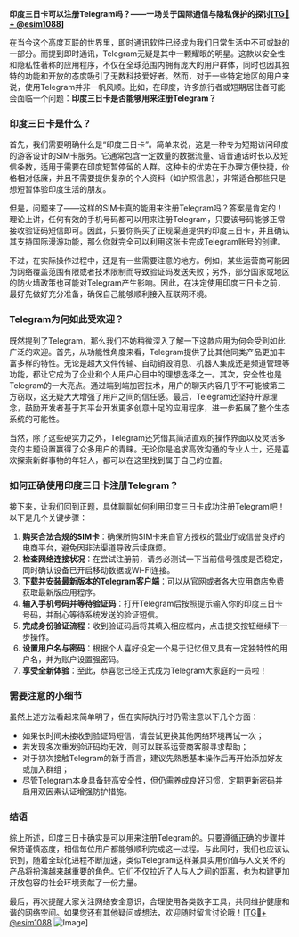 **印度三日卡可以注册Telegram吗？——一场关于国际通信与隐私保护的探讨[[TG💪+ @esim1088](https://t.me/s/esim1088)]**

在当今这个高度互联的世界里，即时通讯软件已经成为我们日常生活中不可或缺的一部分。而提到即时通讯，Telegram无疑是其中一颗耀眼的明星。这款以安全性和隐私性著称的应用程序，不仅在全球范围内拥有庞大的用户群体，同时也因其独特的功能和开放的态度吸引了无数科技爱好者。然而，对于一些特定地区的用户来说，使用Telegram并非一帆风顺。比如，在印度，许多旅行者或短期居住者可能会面临一个问题：**印度三日卡是否能够用来注册Telegram？**

### 印度三日卡是什么？

首先，我们需要明确什么是“印度三日卡”。简单来说，这是一种专为短期访问印度的游客设计的SIM卡服务。它通常包含一定数量的数据流量、语音通话时长以及短信条数，适用于需要在印度短暂停留的人群。这种卡的优势在于办理方便快捷，价格相对低廉，并且不需要提供复杂的个人资料（如护照信息），非常适合那些只是想短暂体验印度生活的朋友。

但是，问题来了——这样的SIM卡真的能用来注册Telegram吗？答案是肯定的！理论上讲，任何有效的手机号码都可以用来注册Telegram，只要该号码能够正常接收验证码短信即可。因此，只要你购买了正规渠道提供的印度三日卡，并且确认其支持国际漫游功能，那么你就完全可以利用这张卡完成Telegram账号的创建。

不过，在实际操作过程中，还是有一些需要注意的地方。例如，某些运营商可能因为网络覆盖范围有限或者技术限制而导致验证码发送失败；另外，部分国家或地区的防火墙政策也可能对Telegram产生影响。因此，在决定使用印度三日卡之前，最好先做好充分准备，确保自己能够顺利接入互联网环境。

### Telegram为何如此受欢迎？

既然提到了Telegram，那么我们不妨稍微深入了解一下这款应用为何会受到如此广泛的欢迎。首先，从功能性角度来看，Telegram提供了比其他同类产品更加丰富多样的特性。无论是超大文件传输、自动销毁消息、机器人集成还是频道管理等功能，都让它成为了企业和个人用户心目中的理想选择之一。其次，安全性也是Telegram的一大亮点。通过端到端加密技术，用户的聊天内容几乎不可能被第三方窃取，这无疑大大增强了用户之间的信任感。最后，Telegram还坚持开源理念，鼓励开发者基于其平台开发更多创意十足的应用程序，进一步拓展了整个生态系统的可能性。

当然，除了这些硬实力之外，Telegram还凭借其简洁直观的操作界面以及灵活多变的主题设置赢得了众多用户的青睐。无论你是追求高效沟通的专业人士，还是喜欢探索新鲜事物的年轻人，都可以在这里找到属于自己的位置。

### 如何正确使用印度三日卡注册Telegram？

接下来，让我们回到正题，具体聊聊如何利用印度三日卡成功注册Telegram吧！以下是几个关键步骤：

1. **购买合法合规的SIM卡**：确保所购SIM卡来自官方授权的营业厅或信誉良好的电商平台，避免因非法渠道导致后续麻烦。
2. **检查网络连接状况**：在尝试注册前，请务必测试一下当前信号强度是否稳定，同时确认设备已开启移动数据或Wi-Fi连接。
3. **下载并安装最新版本的Telegram客户端**：可以从官网或者各大应用商店免费获取最新版应用程序。
4. **输入手机号码并等待验证码**：打开Telegram后按照提示输入你的印度三日卡号码，并耐心等待系统发送的验证短信。
5. **完成身份验证流程**：收到验证码后将其填入相应框内，点击提交按钮继续下一步操作。
6. **设置用户名与密码**：根据个人喜好设定一个易于记忆但又具有一定独特性的用户名，并为账户设置强密码。
7. **享受全新体验**：至此，恭喜您已经正式成为Telegram大家庭的一员啦！

### 需要注意的小细节

虽然上述方法看起来简单明了，但在实际执行时仍需注意以下几个方面：

- 如果长时间未接收到验证码短信，请尝试更换其他网络环境再试一次；
- 若发现多次重发验证码均无效，则可以联系运营商客服寻求帮助；
- 对于初次接触Telegram的新手而言，建议先熟悉基本操作后再开始添加好友或加入群组；
- 尽管Telegram本身具备较高安全性，但仍需养成良好习惯，定期更新密码并启用双因素认证增强防护措施。

### 结语

综上所述，印度三日卡确实是可以用来注册Telegram的。只要遵循正确的步骤并保持谨慎态度，相信每位用户都能够顺利完成这一过程。与此同时，我们也应该认识到，随着全球化进程不断加速，类似Telegram这样兼具实用价值与人文关怀的产品将扮演越来越重要的角色。它们不仅拉近了人与人之间的距离，也为构建更加开放包容的社会环境贡献了一份力量。

最后，再次提醒大家关注网络安全意识，合理使用各类数字工具，共同维护健康和谐的网络空间。如果您还有其他疑问或想法，欢迎随时留言讨论哦！[[TG💪+ @esim1088](https://t.me/s/esim1088) ![Image](https://i.postimg.cc/4NQfJmqS/Snipaste-2025-05-13-00-14-12.png)]